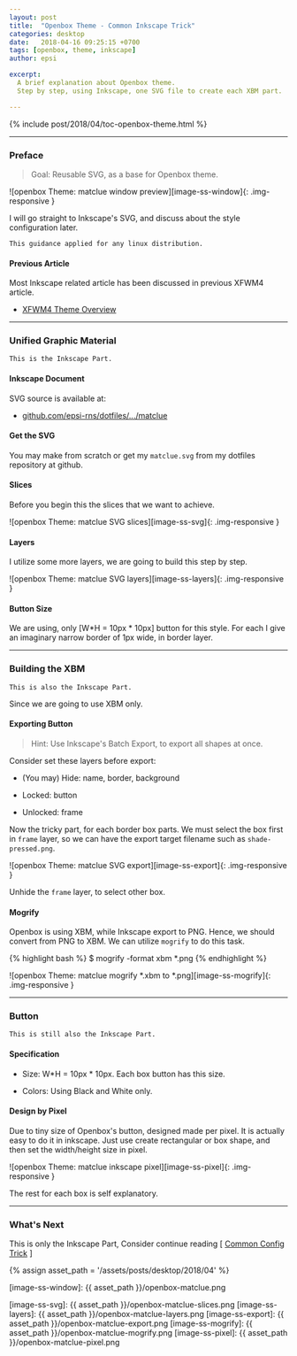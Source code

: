 ```yaml
---
layout: post
title:  "Openbox Theme - Common Inkscape Trick"
categories: desktop
date:   2018-04-16 09:25:15 +0700
tags: [openbox, theme, inkscape]
author: epsi

excerpt:
  A brief explanation about Openbox theme.
  Step by step, using Inkscape, one SVG file to create each XBM part.

---
```


{% include post/2018/04/toc-openbox-theme.html %}

-- -- --
### Preface

> Goal: Reusable SVG, as a base for Openbox theme.

![openbox Theme: matclue window preview][image-ss-window]{: .img-responsive }

I will go straight to Inkscape's SVG,
and discuss about the style configuration later.

	This guidance applied for any linux distribution.

#### Previous Article

Most Inkscape related article has been discussed in previous XFWM4 article.

*	[XFWM4 Theme Overview][local-overview]

-- -- --

### Unified Graphic Material

	This is the Inkscape Part.

#### Inkscape Document

SVG source is available at:

* [github.com/epsi-rns/dotfiles/.../matclue][dotfiles-tutor]

#### Get the SVG

You may make from scratch or get my <code>matclue.svg</code> from my dotfiles repository at github.

#### Slices

Before you begin this the slices that we want to achieve.

![openbox Theme: matclue SVG slices][image-ss-svg]{: .img-responsive }

#### Layers

I utilize some more layers, we are going to build this step by step.

![openbox Theme: matclue SVG layers][image-ss-layers]{: .img-responsive }

#### Button Size

We are using, only [W*H = 10px * 10px] button for this style.
For each I give an imaginary narrow border of 1px wide, in border layer.

-- -- --

### Building the XBM

	This is also the Inkscape Part.

Since we are going to use XBM only.

#### Exporting Button

> Hint: Use Inkscape's Batch Export, to export all shapes at once.

Consider set these layers before export:

*	(You may) Hide: name, border, background

*	Locked: button

*	Unlocked: frame

Now the tricky part, for each border box parts.
We must select the box first in <code>frame</code> layer,
so we can have the export target filename such as <code>shade-pressed.png</code>.

![openbox Theme: matclue SVG export][image-ss-export]{: .img-responsive }

Unhide the <code>frame</code> layer, to select other box.

#### Mogrify

Openbox is using XBM, while Inkscape export to PNG.
Hence, we should convert from PNG to XBM.
We can utilize <code>mogrify</code> to do this task.

{% highlight bash %}
$ mogrify -format xbm *.png
{% endhighlight %}

![openbox Theme: matclue mogrify *.xbm to *.png][image-ss-mogrify]{: .img-responsive }

-- -- --

### Button

	This is still also the Inkscape Part.

#### Specification

*	Size: W*H = 10px * 10px.  Each box button has this size.

*	Colors: Using Black and White only. 

#### Design by Pixel

Due to tiny size of Openbox's button, designed made per pixel.
It is actually easy to do it in inkscape.
Just use create rectangular or box shape,
and then set the width/height size in pixel.

![openbox Theme: matclue inkscape pixel][image-ss-pixel]{: .img-responsive }

The rest for each box is self explanatory.

-- -- --

### What's Next

This is only the Inkscape Part,
Consider continue reading [ [Common Config Trick][local-part-style] ]


[//]: <> ( -- -- -- links below -- -- -- )
{% assign asset_path = '/assets/posts/desktop/2018/04' %}

[dotfiles-tutor]:  https://github.com/epsi-rns/dotfiles/tree/master/openbox/themes/matclue

[local-overview]:    /desktop/2018/03/20/xfwm4-theme.html
[local-part-style]:  /desktop/2018/04/17/openbox-theme.html

[image-ss-window]:   {{ asset_path }}/openbox-matclue.png

[image-ss-svg]:      {{ asset_path }}/openbox-matclue-slices.png
[image-ss-layers]:   {{ asset_path }}/openbox-matclue-layers.png
[image-ss-export]:   {{ asset_path }}/openbox-matclue-export.png
[image-ss-mogrify]:  {{ asset_path }}/openbox-matclue-mogrify.png
[image-ss-pixel]:    {{ asset_path }}/openbox-matclue-pixel.png
